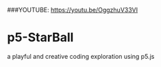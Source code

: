 ###YOUTUBE: https://youtu.be/OggzhuV33VI

# p5-StarBall
a playful and creative coding exploration using p5.js
